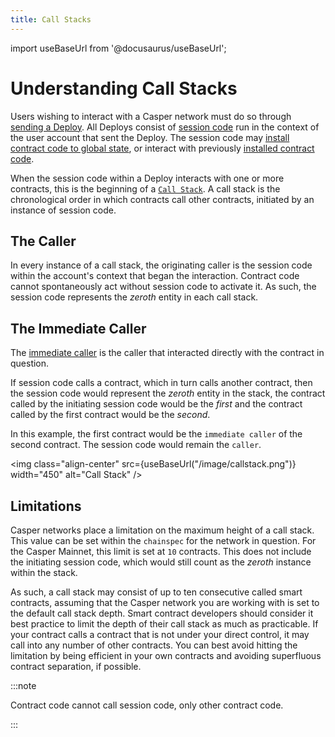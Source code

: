 ```yaml
---
title: Call Stacks
---
```


import useBaseUrl from '@docusaurus/useBaseUrl';

# Understanding Call Stacks

Users wishing to interact with a Casper network must do so through [sending a Deploy](../developers/dapps/sending-deploys.md). All Deploys consist of [session code](../developers/writing-onchain-code/writing-session-code.md) run in the context of the user account that sent the Deploy. The session code may [install contract code to global state](../developers/cli/installing-contracts.md), or interact with previously [installed contract code](../developers/writing-onchain-code/calling-contracts.md).

When the session code within a Deploy interacts with one or more contracts, this is the beginning of a [`Call Stack`](https://docs.rs/casper-types/latest/casper_types/system/enum.CallStackElement.html). A call stack is the chronological order in which contracts call other contracts, initiated by an instance of session code.

## The Caller

In every instance of a call stack, the originating caller is the session code within the account's context that began the interaction. Contract code cannot spontaneously act without session code to activate it. As such, the session code represents the *zeroth* entity in each call stack.

## The Immediate Caller

The [immediate caller](https://docs.rs/casper-types/1.5.0/casper_types/system/mint/trait.RuntimeProvider.html#tymethod.get_immediate_caller) is the caller that interacted directly with the contract in question.

If session code calls a contract, which in turn calls another contract, then the session code would represent the *zeroth* entity in the stack, the contract called by the initiating session code would be the *first* and the contract called by the first contract would be the *second*.

In this example, the first contract would be the `immediate caller` of the second contract. The session code would remain the `caller`.

<img class="align-center" src={useBaseUrl("/image/callstack.png")} width="450" alt="Call Stack" />

## Limitations

Casper networks place a limitation on the maximum height of a call stack. This value can be set within the `chainspec` for the network in question. For the Casper Mainnet, this limit is set at `10` contracts. This does not include the initiating session code, which would still count as the *zeroth* instance within the stack.

As such, a call stack may consist of up to ten consecutive called smart contracts, assuming that the Casper network you are working with is set to the default call stack depth. Smart contract developers should consider it best practice to limit the depth of their call stack as much as practicable. If your contract calls a contract that is not under your direct control, it may call into any number of other contracts. You can best avoid hitting the limitation by being efficient in your own contracts and avoiding superfluous contract separation, if possible.

:::note

Contract code cannot call session code, only other contract code.

:::